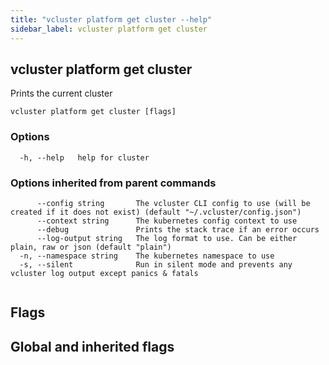 ```yaml
---
title: "vcluster platform get cluster --help"
sidebar_label: vcluster platform get cluster
---
```


## vcluster platform get cluster

Prints the current cluster

```
vcluster platform get cluster [flags]
```

### Options

```
  -h, --help   help for cluster
```

### Options inherited from parent commands

```
      --config string       The vcluster CLI config to use (will be created if it does not exist) (default "~/.vcluster/config.json")
      --context string      The kubernetes config context to use
      --debug               Prints the stack trace if an error occurs
      --log-output string   The log format to use. Can be either plain, raw or json (default "plain")
  -n, --namespace string    The kubernetes namespace to use
  -s, --silent              Run in silent mode and prevents any vcluster log output except panics & fatals
```

```

```


## Flags
## Global and inherited flags